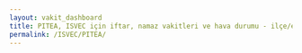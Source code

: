 ```yaml
---
layout: vakit_dashboard
title: PITEA, ISVEC için iftar, namaz vakitleri ve hava durumu - ilçe/eyalet seç
permalink: /ISVEC/PITEA/
---
```


<script type="text/javascript">
  var GLOBAL_COUNTRY = 'ISVEC';
  var GLOBAL_CITY = 'PITEA';
  var GLOBAL_STATE = '';
  var lat = 72;
  var lon = 21;
</script>

